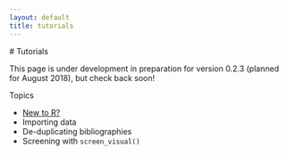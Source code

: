 ```yaml
---
layout: default
title: tutorials
---
```

<head>
  <!-- Global site tag (gtag.js) - Google Analytics -->
  <script async src="https://www.googletagmanager.com/gtag/js?id=UA-121833450-2"></script>
  <script>
    window.dataLayer = window.dataLayer || [];
    function gtag(){dataLayer.push(arguments);}
    gtag('js', new Date());

    gtag('config', 'UA-121833450-2');
  </script>
</head>
# Tutorials

This page is under development in preparation for version 0.2.3 (planned for August 2018), but check back soon!

Topics
- <a href="/tutorials/new_to_R.html">New to R?</a>
- Importing data
- De-duplicating bibliographies
- Screening with <code>screen_visual()</code>